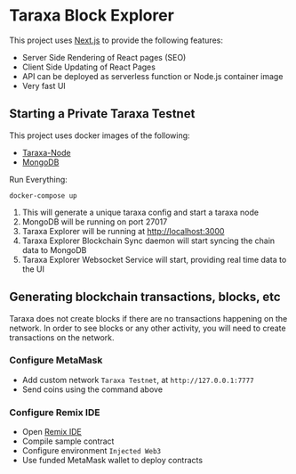 # Taraxa Block Explorer

This project uses [Next.js](https://nextjs.org/) to provide the following features:

- Server Side Rendering of React pages (SEO)
- Client Side Updating of React Pages
- API can be deployed as serverless function or Node.js container image
- Very fast UI

## Starting a Private Taraxa Testnet

This project uses docker images of the following:
- [Taraxa-Node](https://github.com/Taraxa-project/taraxa-node)
- [MongoDB](https://www.mongodb.com)

Run Everything:

```
docker-compose up
```

1. This will generate a unique taraxa config and start a taraxa node
2. MongoDB will be running on port 27017
3. Taraxa Explorer will be running at [http://localhost:3000](http://localhost:3000)
4. Taraxa Explorer Blockchain Sync daemon will start syncing the chain data to MongoDB
5. Taraxa Explorer Websocket Service will start, providing real time data to the UI



## Generating blockchain transactions, blocks, etc

Taraxa does not create blocks if there are no transactions happening on the network. In order to see blocks or any other activity, you will need to create transactions on the network.

### Configure MetaMask

- Add custom network `Taraxa Testnet`, at `http://127.0.0.1:7777`
- Send coins using the command above

### Configure Remix IDE

- Open [Remix IDE](https://remix.ethereum.org)
- Compile sample contract
- Configure environment `Injected Web3`
- Use funded MetaMask wallet to deploy contracts